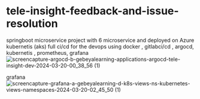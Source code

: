 # tele-insight-feedback-and-issue-resolution
springboot   microservice  project with 6 microservice and deployed on Azure kubernetis (aks)  full ci/cd      for the devops using docker , gitlabci/cd , argocd, kubernetis , prometheus, grafana
![screencapture-argocd-b-gebeyalearning-applications-argocd-tele-insight-dev-2024-03-20-00_38_56 (1)](https://github.com/aron001/tele-insight-feedback-and-issue-resolution/assets/103599957/79317f46-61d7-41b8-a3fe-c997a1effdb6)

 grafana
![screencapture-grafana-a-gebeyalearning-d-k8s-views-ns-kubernetes-views-namespaces-2024-03-20-02_45_50 (1)](https://github.com/aron001/tele-insight-feedback-and-issue-resolution/assets/103599957/5525d709-79cc-4af5-b4dd-d8c7fee62585)
